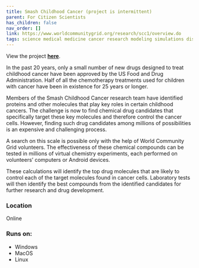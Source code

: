 ```yaml
---
title: Smash Childhood Cancer (project is intermittent)
parent: For Citizen Scientists
has_children: false
nav_order: []
link: https://www.worldcommunitygrid.org/research/scc1/overview.do
tags: science medical medicine cancer research modeling simulations distributed-computing biology
---
```


View the project [**here**](https://www.worldcommunitygrid.org/research/scc1/overview.do).

In the past 20 years, only a small number of new drugs designed to treat childhood cancer have been approved by the US Food and Drug Administration. Half of all the chemotherapy treatments used for children with cancer have been in existence for 25 years or longer.

Members of the Smash Childhood Cancer research team have identified proteins and other molecules that play key roles in certain childhood cancers. The challenge is now to find chemical drug candidates that specifically target these key molecules and therefore control the cancer cells. However, finding such drug candidates among millions of possibilities is an expensive and challenging process.

A search on this scale is possible only with the help of World Community Grid volunteers. The effectiveness of these chemical compounds can be tested in millions of virtual chemistry experiments, each performed on volunteers’ computers or Android devices.

These calculations will identify the top drug molecules that are likely to control each of the target molecules found in cancer cells. Laboratory tests will then identify the best compounds from the identified candidates for further research and drug development.

### Location
Online

### Runs on:
- Windows
- MacOS
- Linux
